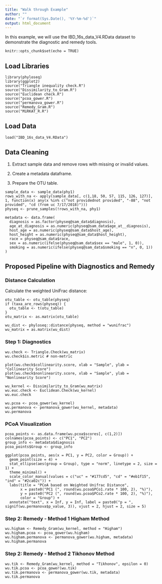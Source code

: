 ```yaml
---
title: "Walk through Example"
author: ""
date: "`r format(Sys.Date(), '%Y-%m-%d')`"
output: html_document
---
```


In this example, we will use the IBD_16s_data_V4.RData dataset to demonstrate the diagnostic and remedy tools.


```{r setup, include=FALSE}
knitr::opts_chunk$set(echo = TRUE)
```

## Load Libraries

```{r load-libraries}
library(phyloseq)
library(ggplot2)
source("Triangle inequality check.R")
source("Dissimilarity_to_Gram.R")
source("Euclidean check.R")
source("pcoa_gower.R")
source("permanova_gower.R")
source("Remedy_Gram.R")
source("MiRKAT_R.R")
```

## Load Data

```{r load-data}
load("IBD_16s_data_V4.RData")
```

## Data Cleaning

   1. Extract sample data and remove rows with missing or invalid values. 
   
   2. Create a metadata dataframe.
      
   3. Prepare the OTU table.

```{r data-cleaning}
sample_data <- sample_data(phy1)
rows_with_na <- apply(sample_data[, c(1,18, 50, 57, 115, 126, 127)], 1, function(x) any(x %in% c("not providednot provided", "-88", "not provided", "cd (from uc 7/17/2018)")))
physeq <- prune_samples(!rows_with_na, phy1)

metadata <- data.frame(
  diagnosis = as.factor(physeq@sam_data$diagnosis),
  age_at_diagnosis = as.numeric(physeq@sam_data$age_at__diagnosis),
  host_age = as.numeric(physeq@sam_data$host_age),
  host_height = as.numeric(physeq@sam_data$host_height),
  race = physeq@sam_data$race,
  sex = as.numeric(ifelse(physeq@sam_data$sex == "male", 1, 0)),
  smoking = as.numeric(ifelse(physeq@sam_data$smoking == "n", 0, 1))
)
```

## Proposed Pipeline with Diagnostics and Remedy

### Distance Calculation

Calculate the weighted UniFrac distance:

```{r distance-calculation}
otu_table <- otu_table(physeq)
if (taxa_are_rows(physeq)) {
  otu_table <- t(otu_table)
}
otu_matrix <- as.matrix(otu_table)

wu_dist <- phyloseq::distance(physeq, method = "wunifrac")
wu_matrix = as.matrix(wu_dist)
```

### Step 1: Diagnostics

```{r diagnostics}
wu.check <- Triangle.Check(wu_matrix)
wu.check$is.metric # non-metric

plot(wu.check$collinearity.score, xlab = "Sample", ylab = "Collinearity Score") 
plot(wu.check$nonlinearity.score, xlab = "Sample", ylab = "Nonlinearity Score")

wu_kernel <- Dissimilarity_to_Gram(wu_matrix)
wu.euc.check <- Euclidean.Check(wu_kernel)
wu.euc.check

wu.pcoa <- pcoa_gower(wu_kernel)
wu.permanova <- permanova_gower(wu_kernel, metadata)
wu.permanova
```

### PCoA Visualization

```{r pcoa-visualization}
pcoa_points <- as.data.frame(wu.pcoa$scores[, c(1,2)])
colnames(pcoa_points) <- c("PC1", "PC2")
group_info <- metadata$diagnosis
pcoa_points$Group <- group_info

ggplot(pcoa_points, aes(x = PC1, y = PC2, color = Group)) +
  geom_point(size = 4) +
  stat_ellipse(aes(group = Group), type = "norm", linetype = 2, size = 1) +  
  theme_minimal() +
  scale_color_manual(values = c("uc" = "#177cd5", "cd" = "#eb1f15", "ind" = "#2ca02c")) +
  labs(title = "PCoA based on Weighted Unifrac Distance", 
       x = paste0("PC1 (", round(wu.pcoa$PCo1.rate * 100, 2), "%)"),
       y = paste0("PC2 (", round(wu.pcoa$PCo2.rate * 100, 2), "%)"),
       color = "Group") +
  annotate("text", x = Inf, y = Inf, label = paste0("p = ", signif(wu.permanova$p_value, 3)), vjust = 2, hjust = 2, size = 5)
```

### Step 2: Remedy - Method 1 Higham Method

```{r remedy-higham}
wu.higham <- Remedy_Gram(wu_kernel, method = "Higham")
wu.higham.pcoa <- pcoa_gower(wu.higham)
wu.higham.permanova <- permanova_gower(wu.higham, metadata)
wu.higham.permanova
```

### Step 2: Remedy - Method 2 Tikhonov Method

```{r remedy-tikhonov}
wu.tik <- Remedy_Gram(wu_kernel, method = "Tikhonov", epsilon = 0)
wu.tik.pcoa <- pcoa_gower(wu.tik)
wu.tik.permanova <- permanova_gower(wu.tik, metadata)
wu.tik.permanova
```
